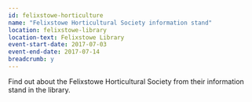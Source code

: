 ```yaml
---
id: felixstowe-horticulture
name: "Felixstowe Horticultural Society information stand"
location: felixstowe-library
location-text: Felixstowe Library
event-start-date: 2017-07-03
event-end-date: 2017-07-14
breadcrumb: y
---
```


Find out about the Felixstowe Horticultural Society from their information stand in the library.
